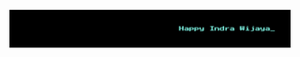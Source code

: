 [![Header](https://raw.githubusercontent.com/hiwijaya/hiwijaya/master/img/header.png "hiwijaya.dev")](https://hiwijaya.dev/)
